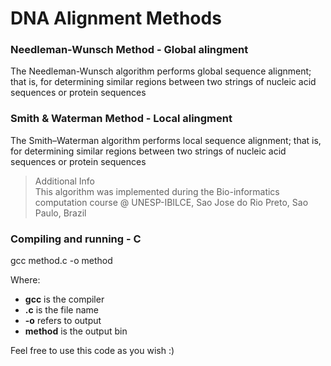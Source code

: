 # DNA Alignment Methods

### Needleman-Wunsch Method - Global alingment

The Needleman-Wunsch algorithm performs global sequence alignment; that is, for determining similar regions between two strings of nucleic acid sequences or protein sequences

### Smith & Waterman Method - Local alingment

The Smith–Waterman algorithm performs local sequence alignment; that is, for determining similar regions between two strings of nucleic acid sequences or protein sequences

> Additional Info\
> This algorithm was implemented during the Bio-informatics computation course @ UNESP-IBILCE, Sao Jose do Rio Preto, Sao Paulo, Brazil

### Compiling and running - C

gcc method.c -o method

Where:

- **gcc** is the compiler
- **<method>.c** is the file name
- **-o** refers to output
- **method** is the output bin

Feel free to use this code as you wish :)
